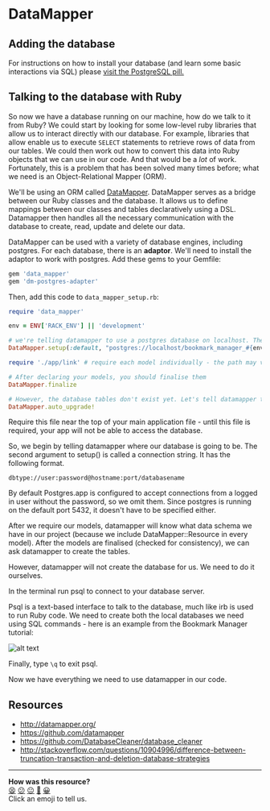 DataMapper
=========

## Adding the database

For instructions on how to install your database (and learn some basic interactions via SQL) please [visit the PostgreSQL pill.](../pills/postgres.md)

## Talking to the database with Ruby
So now we have a database running on our machine, how do we talk to it from Ruby?  We could start by looking for some low-level ruby libraries that allow us to interact directly with our database.  For example, libraries that allow enable us to execute `SELECT` statements to retrieve rows of data from our tables. We could then work out how to convert this data into Ruby objects that we can use in our code.  And that would be a _lot_ of work.  Fortunately, this is a problem that has been solved many times before; what we need is an Object-Relational Mapper (ORM).

We'll be using an ORM called [DataMapper](../pills/datamapper.md).  DataMapper serves as a bridge between our Ruby classes and the database.  It allows us to define mappings between our classes and tables declaratively using a DSL.  Datamapper then handles all the necessary communication with the database to create, read, update and delete our data.

DataMapper can be used with a variety of database engines, including postgres.  For each database, there is an **adaptor**. We'll need to install the adaptor to work with postgres. Add these gems to your Gemfile:


```ruby
gem 'data_mapper'
gem 'dm-postgres-adapter'
```
Then, add this code to ```data_mapper_setup.rb```:

```ruby
require 'data_mapper'

env = ENV['RACK_ENV'] || 'development'

# we're telling datamapper to use a postgres database on localhost. The name will be "bookmark_manager_test" or "bookmark_manager_development" depending on the environment
DataMapper.setup(:default, "postgres://localhost/bookmark_manager_#{env}")

require './app/link' # require each model individually - the path may vary depending on your file structure.

# After declaring your models, you should finalise them
DataMapper.finalize

# However, the database tables don't exist yet. Let's tell datamapper to create them
DataMapper.auto_upgrade!
```
Require this file near the top of your main application file - until this file is required, your app will not be able to access the database.

So, we begin by telling datamapper where our database is going to be. The second argument to setup() is called a connection string. It has the following format.

`dbtype://user:password@hostname:port/databasename`

By default Postgres.app is configured to accept connections from a logged in user without the password, so we omit them. Since postgres is running on the default port 5432, it doesn't have to be specified either.

After we require our models, datamapper will know what data schema we have in our project (because we include DataMapper::Resource in every model). After the models are finalised (checked for consistency), we can ask datamapper to create the tables.

However, datamapper will not create the database for us. We need to do it ourselves.

In the terminal run psql to connect to your database server.

Psql is a text-based interface to talk to the database, much like irb is used to run Ruby code. We need to create both the local databases we need using SQL commands - here is an example from the Bookmark Manager tutorial:

![alt text](https://dchtm6r471mui.cloudfront.net/hackpad.com_jubMxdBrjni_p.52567_1379937867691_Screen%20Shot%202013-09-23%20at%2012.44.14.png "terminal")

Finally, type
`\q`
to exit psql.

Now we have everything we need to use datamapper in our code.

Resources
--------

* http://datamapper.org/
* https://github.com/datamapper
* https://github.com/DatabaseCleaner/database_cleaner
* http://stackoverflow.com/questions/10904996/difference-between-truncation-transaction-and-deletion-database-strategies

<!-- BEGIN GENERATED SECTION DO NOT EDIT -->

---

**How was this resource?**  
[😫](https://airtable.com/shrUJ3t7KLMqVRFKR?prefill_Repository=course&prefill_File=pills/datamapper.md&prefill_Sentiment=😫) [😕](https://airtable.com/shrUJ3t7KLMqVRFKR?prefill_Repository=course&prefill_File=pills/datamapper.md&prefill_Sentiment=😕) [😐](https://airtable.com/shrUJ3t7KLMqVRFKR?prefill_Repository=course&prefill_File=pills/datamapper.md&prefill_Sentiment=😐) [🙂](https://airtable.com/shrUJ3t7KLMqVRFKR?prefill_Repository=course&prefill_File=pills/datamapper.md&prefill_Sentiment=🙂) [😀](https://airtable.com/shrUJ3t7KLMqVRFKR?prefill_Repository=course&prefill_File=pills/datamapper.md&prefill_Sentiment=😀)  
Click an emoji to tell us.

<!-- END GENERATED SECTION DO NOT EDIT -->
